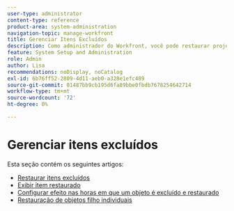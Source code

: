 ```yaml
---
user-type: administrator
content-type: reference
product-area: system-administration
navigation-topic: manage-workfront
title: Gerenciar Itens Excluídos
description: Como administrador do Workfront, você pode restaurar projetos, tarefas, problemas, documentos e modelos do Workfront se eles tiverem sido excluídos nos últimos 30 dias. Quando você restaura um objeto, todos os seus objetos e campos filhos também são restaurados.
feature: System Setup and Administration
role: Admin
author: Lisa
recommendations: noDisplay, noCatalog
exl-id: 6b76ff52-2809-4d11-aeb0-a328e1efc489
source-git-commit: 01487bb9cb195d6fa89bbe0fbdb7678254642714
workflow-type: tm+mt
source-wordcount: '72'
ht-degree: 0%

---
```


# Gerenciar itens excluídos

Esta seção contém os seguintes artigos:

* [Restaurar itens excluídos](../../../administration-and-setup/manage-workfront/manage-deleted-items/restore-deleted-items.md)
* [Exibir item restaurado](../../../administration-and-setup/manage-workfront/manage-deleted-items/view-restored-items.md)
* [Configurar efeito nas horas em que um objeto é excluído e restaurado](../../../administration-and-setup/manage-workfront/manage-deleted-items/configure-how-hours-affected-when-obj-deleted-restored.md)
* [Restauração de objetos filho individuais](../../../administration-and-setup/manage-workfront/manage-deleted-items/restoring-individual-child-objects.md)
